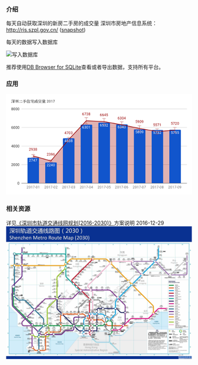 ### 介绍
每天自动获取深圳的新房二手房的成交量
深圳市房地产信息系统：http://ris.szpl.gov.cn/ ([snapshot])

每天的数据写入数据库

![写入数据库](resource/pic1.PNG "Hello")

推荐使用[DB Browser for SQLite](http://sqlitebrowser.org/)查看或者导出数据，支持所有平台。


### 应用

![2017](https://raw.githubusercontent.com/alvinx31/house/master/resource/2017.png "2017")


### 相关资源
详见[《深圳市轨道交通线网规划(2016-2030)》](http://www.szpl.gov.cn/xxgk/tzgg/csghgg/201612/t20161228_349192.htm)方案说明 2016-12-29	
![train2016](https://raw.githubusercontent.com/alvinx31/house/master/resource/train2016-2030.jpg "点击看大图")


[snapshot]: http://www.30daydo.com/uploads/article/20161012/a174e3e3ea03c9c2f275c2c05ea83dd3.PNG
